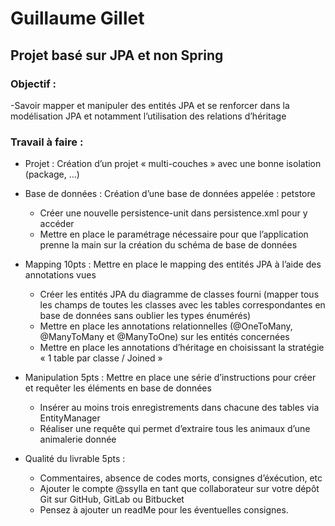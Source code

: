 # Guillaume Gillet

## Projet basé sur JPA et non Spring

### Objectif :

-Savoir mapper et manipuler des entités JPA et se renforcer dans la
modélisation JPA et notamment l’utilisation des relations d’héritage

### Travail à faire :

- Projet : Création d’un projet « multi-couches » avec une bonne isolation (package, …)


- Base de données : Création d’une base de données appelée : petstore
    - Créer une nouvelle persistence-unit dans persistence.xml pour y accéder
    - Mettre en place le paramétrage nécessaire pour que l’application prenne la main sur
      la création du schéma de base de données


- Mapping 10pts : Mettre en place le mapping des entités JPA à l’aide des annotations vues
    - Créer les entités JPA du diagramme de classes fourni (mapper tous les champs de
      toutes les classes avec les tables correspondantes en base de données sans oublier
      les types énumérés)
    - Mettre en place les annotations relationnelles (@OneToMany, @ManyToMany et
      @ManyToOne) sur les entités concernées
    - Mettre en place les annotations d’héritage en choisissant la stratégie « 1 table par
      classe / Joined »


- Manipulation 5pts : Mettre en place une série d’instructions pour créer et requêter les
  éléments en base de données
    - Insérer au moins trois enregistrements dans chacune des tables via EntityManager
    - Réaliser une requête qui permet d’extraire tous les animaux d’une animalerie
      donnée


- Qualité du livrable 5pts :
    - Commentaires, absence de codes morts, consignes d’éxécution, etc
    - Ajouter le compte @ssylla en tant que collaborateur sur votre dépôt Git sur GitHub,
      GitLab ou Bitbucket
    - Pensez à ajouter un readMe pour les éventuelles consignes.